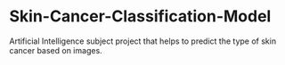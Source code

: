 # Skin-Cancer-Classification-Model
Artificial Intelligence subject project that helps to predict the type of skin cancer based on images.
